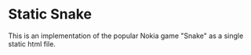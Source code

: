 # Static Snake
This is an implementation of the popular Nokia game "Snake" as a single static html file.
